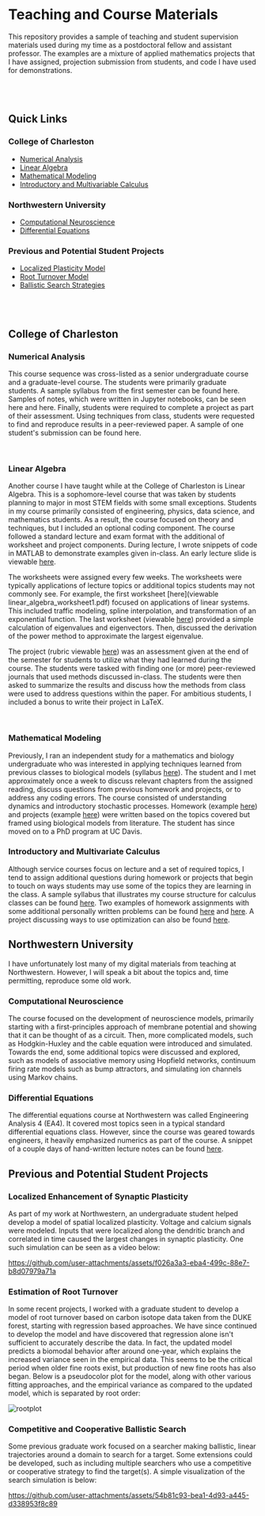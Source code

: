 # Teaching and Course Materials

This repository provides a sample of teaching and student supervision materials used during my time as a postdoctoral fellow and assistant professor. The examples are a mixture of applied mathematics projects that I have assigned, projection submission from students, and code I have used for demonstrations. 

<br/><br/>
## Quick Links

### College of Charleston

- [Numerical Analysis](#numerical-analysis)
- [Linear Algebra](#linear-algebra)
- [Mathematical Modeling](#mathematical-modeling)
- [Introductory and Multivariable Calculus](#introductory-and-multivariate-calculus)

### Northwestern University

- [Computational Neuroscience](#computational-neuroscience)
- [Differential Equations](#differential-equations)

### Previous and Potential Student Projects

- [Localized Plasticity Model](#localized-enhancement-of-synaptic-plasticity)
- [Root Turnover Model](#estimation-of-root-turnover)
- [Ballistic Search Strategies](#competitive-and-cooperative-ballistic-search)




<br/><br/>
## College of Charleston

### Numerical Analysis

This course sequence was cross-listed as a senior undergraduate course and a graduate-level course. The students were primarily graduate students. A sample syllabus from the first semester can be found here. Samples of notes, which were written in Jupyter notebooks, can be seen here and here. Finally, students were required to complete a project as part of their assessment. Using techniques from class, students were requested to find and reproduce results in a peer-reviewed paper. A sample of one student's submission can be found here.

<br/>

### Linear Algebra

Another course I have taught while at the College of Charleston is Linear Algebra. This is a sophomore-level course that was taken by students planning to major in most STEM fields with some small exceptions. Students in my course primarily consisted of engineering, physics, data science, and mathematics students. As a result, the course focused on theory and techniques, but I included an optional coding component. The course followed a standard lecture and exam format with the additional of worksheet and project components. During lecture, I wrote snippets of code in MATLAB to demonstrate examples given in-class. An early lecture slide is viewable [here](linear_algebra_lecture02-gauss.pdf). 

The worksheets were assigned every few weeks. The worksheets were typically applications of lecture topics or additional topics students may not commonly see. For example, the first worksheet [here](viewable linear_algebra_worksheet1.pdf) focused on applications of linear systems. This included traffic modeling, spline interpolation, and transformation of an exponential function. The last worksheet (viewable [here](linear_algebra_worksheet5.pdf)) provided a simple calculation of eigenvalues and eigenvectors. Then, discussed the derivation of the power method to approximate the largest eigenvalue.

The project (rubric viewable [here](linear_algebra_project_rubric.pdf)) was an assessment given at the end of the semester for students to utilize what they had learned during the course. The students were tasked with finding one (or more) peer-reviewed journals that used methods discussed in-class. The students were then asked to summarize the results and discuss how the methods from class were used to address questions within the paper. For ambitious students, I included a bonus to write their project in LaTeX. 

<br/>

### Mathematical Modeling

Previously, I ran an independent study for a mathematics and biology undergraduate who was interested in applying techniques learned from previous classes to biological models (syllabus [here](math_modeling__syllabus.pdf)). The student and I met approximately once a week to discuss relevant chapters from the assigned reading, discuss questions from previous homework and projects, or to address any coding errors. The course consisted of understanding dynamics and introductory stochastic processes. Homework (example [here](math_modeling_hw1.pdf)) and projects (example [here](math_modeling_project2.pdf)) were written based on the topics covered but framed using biological models from literature. The student has since moved on to a PhD program at UC Davis.


### Introductory and Multivariate Calculus

Although service courses focus on lecture and a set of required topics, I tend to assign additional questions during homework or projects that begin to touch on ways students may use some of the topics they are learning in the class. A sample syllabus that illustrates my course structure for calculus classes can be found [here](multicalc_syllabus.pdf). Two examples of homework assignments with some additional personally written problems can be found [here](multicalc_hw4.pdf) and [here](multicalc_hw9.pdf). A project discussing ways to use optimization can also be found [here](multicalc_project2.pdf).



## Northwestern University

I have unfortunately lost many of my digital materials from teaching at Northwestern. However, I will speak a bit about the topics and, time permitting, reproduce some old work.

### Computational Neuroscience

The course focused on the development of neuroscience models, primarily starting with a first-principles approach of membrane potential and showing that it can be thought of as a circuit. Then, more complicated models, such as Hodgkin-Huxley and the cable equation were introduced and simulated. Towards the end, some additional topics were discussed and explored, such as models of associative memory using Hopfield networks, continuum firing rate models such as bump attractors, and simulating ion channels using Markov chains.


### Differential Equations

The differential equations course at Northwestern was called Engineering Analysis 4 (EA4). It covered most topics seen in a typical standard differential equations class. However, since the course was geared towards engineers, it heavily emphasized numerics as part of the course. A snippet of a couple days of hand-written lecture notes can be found [here](ea4_notes.pdf).


## Previous and Potential Student Projects

### Localized Enhancement of Synaptic Plasticity

As part of my work at Northwestern, an undergraduate student helped develop a model of spatial localized plasticity. Voltage and calcium signals were modeled. Inputs that were localized along the dendritic branch and correlated in time caused the largest changes in synaptic plasticity. One such simulation can be seen as a video below:

https://github.com/user-attachments/assets/f026a3a3-eba4-499c-88e7-b8d07979a71a





  
### Estimation of Root Turnover 

In some recent projects, I worked with a graduate student to develop a model of root turnover based on carbon isotope data taken from the DUKE forest, starting with regression based approaches. We have since continued to develop the model and have discovered that regression alone isn't sufficient to accurately describe the data. In fact, the updated model predicts a biomodal behavior after around one-year, which explains the increased variance seen in the empirical data. This seems to be the critical period when older fine roots exist, but production of new fine roots has also began. Below is a pseudocolor plot for the model, along with other various fitting approaches, and the empirical variance as compared to the updated model, which is separated by root order:

![rootplot](https://github.com/user-attachments/assets/9eedb84e-b499-4812-99cb-4b723d1bdf2d)






### Competitive and Cooperative Ballistic Search

Some previous graduate work focused on a searcher making ballistic, linear trajectories around a domain to search for a target. Some extensions could be developed, such as including multiple searchers who use a competitive or cooperative strategy to find the target(s). A simple visualization of the search simulation is below:

https://github.com/user-attachments/assets/54b81c93-bea1-4d93-a445-d338953f8c89





